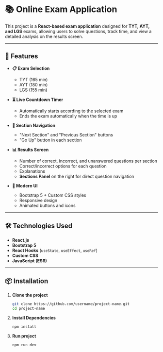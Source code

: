 # 📚 Online Exam Application

This project is a **React-based exam application** designed for **TYT, AYT, and LGS** exams, allowing users to solve questions, track time, and view a detailed analysis on the results screen.

---

## 🚀 Features

- **📋 Exam Selection**
  - TYT (165 min)
  - AYT (180 min)
  - LGS (155 min)

- **⏳ Live Countdown Timer**
  - Automatically starts according to the selected exam
  - Ends the exam automatically when the time is up

- **🔀 Section Navigation**
  - "Next Section" and "Previous Section" buttons
  - "Go Up" button in each section

- **📊 Results Screen**
  - Number of correct, incorrect, and unanswered questions per section
  - Correct/incorrect options for each question
  - Explanations
  - **Sections Panel** on the right for direct question navigation

- **🎨 Modern UI**
  - Bootstrap 5 + Custom CSS styles
  - Responsive design
  - Animated buttons and icons

---

## 🛠 Technologies Used

- **React.js**
- **Bootstrap 5**
- **React Hooks** (`useState`, `useEffect`, `useRef`)
- **Custom CSS**
- **JavaScript (ES6)**

---

## 📦 Installation

1. **Clone the project**
   ```bash
   git clone https://github.com/username/project-name.git
   cd project-name
2. **Install Dependencies**
   ```bash
   npm install
3. **Run project**
   ```bash
   npm run dev
